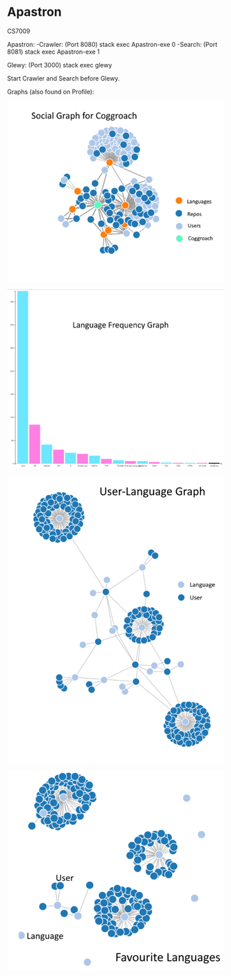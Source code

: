 # Apastron
CS7009

Apastron:
-Crawler: (Port 8080) stack exec Apastron-exe 0
-Search: (Port 8081) stack exec Apastron-exe 1

Glewy: (Port 3000) stack exec glewy

Start Crawler and Search before Glewy.

Graphs (also found on Profile):

![](https://github.com/Coggroach/Apastron/blob/master/booty/SocialGraphCoggroach.png)

![](https://github.com/Coggroach/Apastron/blob/master/booty/LanguageGraph.png)

![](https://github.com/Coggroach/Apastron/blob/master/booty/UserLanguageGraph.png)

![](https://github.com/Coggroach/Apastron/blob/master/booty/UserFavouriteGraph.png)

